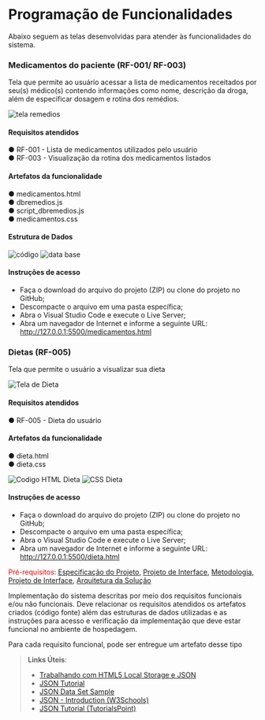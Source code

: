 # Programação de Funcionalidades

Abaixo seguem as telas desenvolvidas para atender às funcionalidades do sistema.

### Medicamentos do paciente (RF-001/ RF-003)

Tela que permite ao usuário acessar a lista de medicamentos receitados por seu(s) médico(s) contendo informações como nome, descrição da droga, além de especificar dosagem e rotina dos remédios.

![tela remedios](https://user-images.githubusercontent.com/106809153/203102384-bc677a51-2919-4d67-88d7-f78bf2ad00e0.png)

#### Requisitos atendidos                                                                                                                                        
●	RF-001 - Lista de medicamentos utilizados pelo usuário                                                                                                       
●	RF-003 - Visualização da rotina dos medicamentos listados

#### Artefatos da funcionalidade                                                                                                                               
●	medicamentos.html                                                                                                                                           
●	dbremedios.js                                                                                                                                               
●	script_dbremedios.js                                                                                                                                         
●	medicamentos.css

#### Estrutura de Dados

![código](https://user-images.githubusercontent.com/106809153/203111082-37235a8a-3907-48d4-9c8a-387051e06528.png)
![data base](https://user-images.githubusercontent.com/106809153/203111080-5736b663-6851-425d-8d13-f359f70b135f.png)

#### Instruções de acesso
-	Faça o download do arquivo do projeto (ZIP) ou clone do projeto no GitHub;                                                                                   
-	Descompacte o arquivo em uma pasta específica;                                                                                                               
-	Abra o Visual Studio Code e execute o Live Server;                                                                                                           
-	Abra um navegador de Internet e informe a seguinte URL: http://127.0.0.1:5500/medicamentos.html

### Dietas (RF-005)

Tela que permite o usuário a visualizar sua dieta

![Tela de Dieta](https://user-images.githubusercontent.com/70419372/203146114-e5adbcdc-60f7-464b-a1e6-f4fcf5bda018.PNG)

#### Requisitos atendidos                                                                                                                                        
●	RF-005 - Dieta do usuário  

#### Artefatos da funcionalidade                                                                                                                               
●	dieta.html                                                                    
●	dieta.css

![Codigo HTML Dieta](https://user-images.githubusercontent.com/70419372/203147695-7b76b278-9df4-4f18-8361-3c1cb1c2c5e6.PNG)
![CSS Dieta](https://user-images.githubusercontent.com/70419372/203147715-48262e26-b678-4c89-8b9d-d64cc7cfd851.PNG)

#### Instruções de acesso
-	Faça o download do arquivo do projeto (ZIP) ou clone do projeto no GitHub;                                                                                   
-	Descompacte o arquivo em uma pasta específica;                                                                                                               
-	Abra o Visual Studio Code e execute o Live Server;                                                                                                           
-	Abra um navegador de Internet e informe a seguinte URL: http://127.0.0.1:5500/dieta.html



<span style="color:red">Pré-requisitos: <a href="2-Especificação do Projeto.md"> Especificação do Projeto</a></span>, <a href="3-Projeto de Interface.md"> Projeto de Interface</a>, <a href="4-Metodologia.md"> Metodologia</a>, <a href="3-Projeto de Interface.md"> Projeto de Interface</a>, <a href="5-Arquitetura da Solução.md"> Arquitetura da Solução</a>

Implementação do sistema descritas por meio dos requisitos funcionais e/ou não funcionais. Deve relacionar os requisitos atendidos os artefatos criados (código fonte) além das estruturas de dados utilizadas e as instruções para acesso e verificação da implementação que deve estar funcional no ambiente de hospedagem.

Para cada requisito funcional, pode ser entregue um artefato desse tipo

> **Links Úteis**:
>
> - [Trabalhando com HTML5 Local Storage e JSON](https://www.devmedia.com.br/trabalhando-com-html5-local-storage-e-json/29045)
> - [JSON Tutorial](https://www.w3resource.com/JSON)
> - [JSON Data Set Sample](https://opensource.adobe.com/Spry/samples/data_region/JSONDataSetSample.html)
> - [JSON - Introduction (W3Schools)](https://www.w3schools.com/js/js_json_intro.asp)
> - [JSON Tutorial (TutorialsPoint)](https://www.tutorialspoint.com/json/index.htm)
